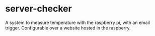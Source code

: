 # server-checker
A system to measure temperature with the raspberry pi, with an email trigger. Configurable over a website hosted in the raspberry.

